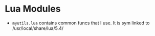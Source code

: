 # Lua Modules

- `myutils.lua` contains common funcs that I use. It is sym linked to /usr/local/share/lua/5.4/
